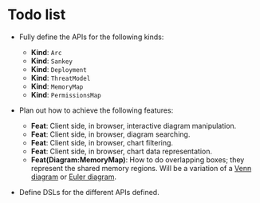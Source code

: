 # Todo list

- Fully define the APIs for the following kinds:
  - **Kind**: `Arc`
  - **Kind**: `Sankey`
  - **Kind**: `Deployment`
  - **Kind**: `ThreatModel`
  - **Kind**: `MemoryMap`
  - **Kind**: `PermissionsMap`
- Plan out how to achieve the following features:
  - **Feat**: Client side, in browser, interactive diagram manipulation.
  - **Feat**: Client side, in browser, diagram searching.
  - **Feat**: Client side, in browser, chart filtering.
  - **Feat**: Client side, in browser, chart data representation.
  - **Feat(Diagram:MemoryMap)**: How to do overlapping boxes; they represent the shared memory regions. Will be a variation of a [Venn diagram](https://en.wikipedia.org/wiki/Venn_diagram) or [Euler diagram](https://en.wikipedia.org/wiki/Euler_diagram).


- Define DSLs for the different APIs defined.
